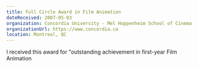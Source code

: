```yaml
---
title: Full Circle Award in Film Animation
dateReceived: 2007-05-03
organization: Concordia University - Mel Hoppenheim School of Cinema
organizationUrl: https://www.concordia.ca
location: Montreal, QC
---
```


I received this award for "outstanding achievement in first-year Film Animation
